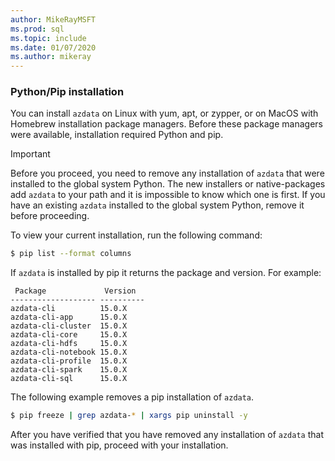 ```yaml
---
author: MikeRayMSFT
ms.prod: sql
ms.topic: include
ms.date: 01/07/2020
ms.author: mikeray
---
```


### Python/Pip installation

You can install `azdata` on Linux with yum, apt, or zypper, or on MacOS with Homebrew installation package managers. Before these package managers were available, installation required Python and pip.

>[!IMPORTANT]
>Before you proceed, you need to remove any installation of `azdata` that were installed to the global system Python. The new installers or native-packages add `azdata` to your path and it is impossible to know which one is first.
If you have an existing `azdata` installed to the global system Python, remove it before proceeding.

To view your current installation, run the following command:

```bash
$ pip list --format columns
```

If `azdata` is installed by pip it returns the package and version. For example:

```
 Package             Version
------------------- ----------
azdata-cli          15.0.X
azdata-cli-app      15.0.X
azdata-cli-cluster  15.0.X
azdata-cli-core     15.0.X
azdata-cli-hdfs     15.0.X
azdata-cli-notebook 15.0.X
azdata-cli-profile  15.0.X
azdata-cli-spark    15.0.X
azdata-cli-sql      15.0.X
```

The following example removes a pip installation of `azdata`.

```bash
$ pip freeze | grep azdata-* | xargs pip uninstall -y
```

After you have verified that you have removed any installation of `azdata` that was installed with pip, proceed with your installation.